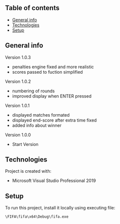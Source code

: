 ## Table of contents
* [General info](#general-info)
* [Technologies](#technologies)
* [Setup](#setup)

## General info

Version 1.0.3
 - penalties engine fixed and more realistic
 - scores passed to fuction simplified 

Version 1.0.2 
 - numbering of rounds
 - improved display when ENTER pressed

Version 1.0.1 
 - displayed matches formated
 - displayed end-score after extra time fixed
 - added info about winner 

Version 1.0.0 
 - Start Version


## Technologies
Project is created with:
* Microsoft Visual Studio Professional 2019

## Setup
To run this project, install it locally using executing file:

```
\FIFA\fifa\x64\Debug\fifa.exe
```